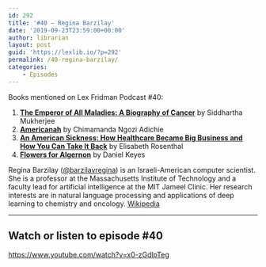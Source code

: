 ```yaml
---
id: 292
title: '#40 – Regina Barzilay'
date: '2019-09-23T23:59:00+00:00'
author: librarian
layout: post
guid: 'https://lexlib.io/?p=292'
permalink: /40-regina-barzilay/
categories:
    - Episodes
---
```


Books mentioned on Lex Fridman Podcast #40:

1. **[The Emperor of All Maladies: A Biography of Cancer](https://amzn.to/3hThsrE)** by Siddhartha Mukherjee
2. **[Americanah](https://amzn.to/3giosxK)** by Chimamanda Ngozi Adichie
3. **[An American Sickness: How Healthcare Became Big Business and How You Can Take It Back](https://amzn.to/3EmTVqK)** by Elisabeth Rosenthal
4. **[Flowers for Algernon](https://amzn.to/3XitOtx)** by Daniel Keyes

Regina Barzilay ([@barzilayregina](https://twitter.com/barzilayregina)) is an Israeli-American computer scientist. She is a professor at the Massachusetts Institute of Technology and a faculty lead for artificial intelligence at the MIT Jameel Clinic. Her research interests are in natural language processing and applications of deep learning to chemistry and oncology. [Wikipedia](https://en.wikipedia.org/wiki/Regina_Barzilay)

- - - - - -

## Watch or listen to episode #40

<https://www.youtube.com/watch?v=x0-zGdlpTeg>